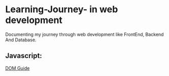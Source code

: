 # Learning-Journey- in web development 
Documenting my journey through web development like FrontEnd, Backend And Database.

## Javascript:

[DOM Guide](https://github.com/Dipakxettri/FullStackWebDev/blob/d9521a6940440315572b3c4c8c6f5aa8e63acfdb/WebDevelopment/frontend-development/Javascript/Stage07_DOM/00AIntro%26Reference.md)


